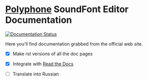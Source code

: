 # [Polyphone] SoundFont Editor Documentation

[![Documentation Status](https://readthedocs.org/projects/polyphone/badge/?version=latest)](https://polyphone.readthedocs.io/)

Here you'll find documentation grabbed from the official web site.

- [x] Make rst versions of all the doc pages
- [x] Integrate with [Read the Docs]
- [ ] Translate into Russian


[Polyphone]:     https://www.polyphone-soundfonts.com/
[Read the Docs]: https://readthedocs.org/
